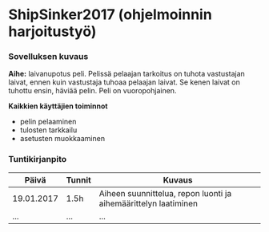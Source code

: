 # ShipSinker2017 (ohjelmoinnin harjoitustyö)

### Sovelluksen kuvaus
**Aihe:** laivanupotus peli. Pelissä pelaajan tarkoitus on tuhota vastustajan laivat, ennen kuin vastustaja tuhoaa pelaajan laivat. Se kenen laivat on tuhottu ensin, häviää pelin.
Peli on vuoropohjainen.

**Kaikkien käyttäjien toiminnot**
- pelin pelaaminen
- tulosten tarkkailu
- asetusten muokkaaminen




### Tuntikirjanpito
Päivä | Tunnit | Kuvaus
--------------- | ----- | ------
19.01.2017 | 1.5h | Aiheen suunnittelua, repon luonti ja aihemäärittelyn laatiminen
... | ... | ...
